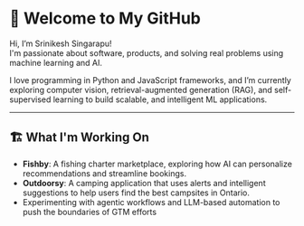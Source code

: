# 👋 Welcome to My GitHub

Hi, I’m Srinikesh Singarapu!  
I'm passionate about software, products, and solving real problems using machine learning and AI.  

I love programming in Python and JavaScript frameworks, and I’m currently exploring computer vision, retrieval-augmented generation (RAG), and self-supervised learning to build scalable, and intelligent ML applications. 

---

## 🏗️ What I'm Working On

- **Fishby**: A fishing charter marketplace, exploring how AI can personalize recommendations and streamline bookings.
- **Outdoorsy**: A camping application that uses  alerts and intelligent suggestions to help users find the best campsites in Ontario.
- Experimenting with agentic workflows and LLM-based automation to push the boundaries of GTM efforts

